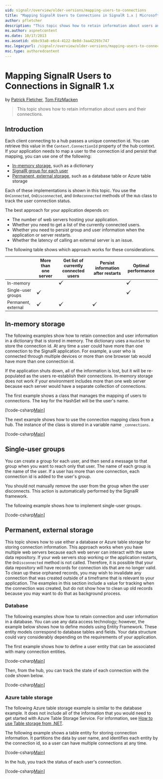 ```yaml
---
uid: signalr/overview/older-versions/mapping-users-to-connections
title: "Mapping SignalR Users to Connections in SignalR 1.x | Microsoft Docs"
author: pfletcher
description: "This topic shows how to retain information about users and their connections."
ms.author: aspnetcontent
ms.date: 10/17/2013
ms.assetid: ebbc93a8-e6c4-4122-8e0d-3aa42293c747
msc.legacyurl: /signalr/overview/older-versions/mapping-users-to-connections
msc.type: authoredcontent
---
```

Mapping SignalR Users to Connections in SignalR 1.x
====================
by [Patrick Fletcher](https://github.com/pfletcher), [Tom FitzMacken](https://github.com/tfitzmac)

> This topic shows how to retain information about users and their connections.


## Introduction

Each client connecting to a hub passes a unique connection id. You can retrieve this value in the `Context.ConnectionId` property of the hub context. If your application needs to map a user to the connection id and persist that mapping, you can use one of the following:

- [In-memory storage](#inmemory), such as a dictionary
- [SignalR group for each user](#groups)
- [Permanent, external storage](#database), such as a database table or Azure table storage

Each of these implementations is shown in this topic. You use the `OnConnected`, `OnDisconnected`, and `OnReconnected` methods of the `Hub` class to track the user connection status.

The best approach for your application depends on:

- The number of web servers hosting your application.
- Whether you need to get a list of the currently connected users.
- Whether you need to persist group and user information when the application or server restarts.
- Whether the latency of calling an external server is an issue.

The following table shows which approach works for these considerations.

|  | More than one server | Get list of currently connected users | Persist information after restarts | Optimal performance |
| --- | --- | --- | --- | --- |
| In-memory |  | ![](mapping-users-to-connections/_static/image1.png) |  | ![](mapping-users-to-connections/_static/image2.png) |
| Single-user groups | ![](mapping-users-to-connections/_static/image3.png) |  |  | ![](mapping-users-to-connections/_static/image4.png) |
| Permanent, external | ![](mapping-users-to-connections/_static/image5.png) | ![](mapping-users-to-connections/_static/image6.png) | ![](mapping-users-to-connections/_static/image7.png) |  |

<a id="inmemory"></a>

## In-memory storage

The following examples show how to retain connection and user information in a dictionary that is stored in memory. The dictionary uses a `HashSet` to store the connection id. At any time a user could have more than one connection to the SignalR application. For example, a user who is connected through multiple devices or more than one browser tab would have more than one connection id.

If the application shuts down, all of the information is lost, but it will be re-populated as the users re-establish their connections. In-memory storage does not work if your environment includes more than one web server because each server would have a separate collection of connections.

The first example shows a class that manages the mapping of users to connections. The key for the HashSet will be the user's name.

[!code-csharp[Main](mapping-users-to-connections/samples/sample1.cs)]

The next example shows how to use the connection mapping class from a hub. The instance of the class is stored in a variable name `_connections`.

[!code-csharp[Main](mapping-users-to-connections/samples/sample2.cs)]

<a id="groups"></a>

## Single-user groups

You can create a group for each user, and then send a message to that group when you want to reach only that user. The name of each group is the name of the user. If a user has more than one connection, each connection id is added to the user's group.

You should not manually remove the user from the group when the user disconnects. This action is automatically performed by the SignalR framework.

The following example shows how to implement single-user groups.

[!code-csharp[Main](mapping-users-to-connections/samples/sample3.cs)]

<a id="database"></a>

## Permanent, external storage

This topic shows how to use either a database or Azure table storage for storing connection information. This approach works when you have multiple web servers because each web server can interact with the same data repository. If your web servers stop working or the application restarts, the `OnDisconnected` method is not called. Therefore, it is possible that your data repository will have records for connection ids that are no longer valid. To clean up these orphaned records, you may wish to invalidate any connection that was created outside of a timeframe that is relevant to your application. The examples in this section include a value for tracking when the connection was created, but do not show how to clean up old records because you may want to do that as background process.

### Database

The following examples show how to retain connection and user information in a database. You can use any data access technology; however, the example below shows how to define models using Entity Framework. These entity models correspond to database tables and fields. Your data structure could vary considerably depending on the requirements of your application.

The first example shows how to define a user entity that can be associated with many connection entities.

[!code-csharp[Main](mapping-users-to-connections/samples/sample4.cs)]

Then, from the hub, you can track the state of each connection with the code shown below.

[!code-csharp[Main](mapping-users-to-connections/samples/sample5.cs)]

### Azure table storage

The following Azure table storage example is similar to the database example. It does not include all of the information that you would need to get started with Azure Table Storage Service. For information, see [How to use Table storage from .NET](https://azure.microsoft.com/documentation/articles/storage-dotnet-how-to-use-tables/).

The following example shows a table entity for storing connection information. It partitions the data by user name, and identifies each entity by the connection id, so a user can have multiple connections at any time.

[!code-csharp[Main](mapping-users-to-connections/samples/sample6.cs)]

In the hub, you track the status of each user's connection.

[!code-csharp[Main](mapping-users-to-connections/samples/sample7.cs)]
